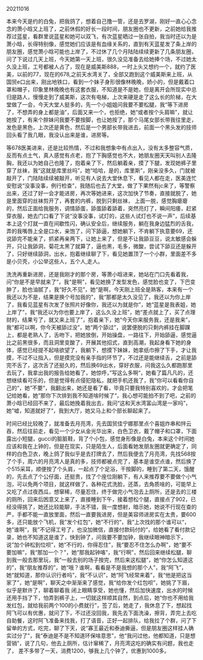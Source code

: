 20211016 

本来今天是约的白兔，把我鸽了，想着自己撸一管，还是去罗湖，刚好一直心心念念的萧小晗又上班了，之前休假的好长一段时间，朋友圈也不更新，之前她给我推荐过蓝星，看群里说蓝星和她可以双飞，有次蓝星晒过一张自拍，我当时还以为是萧小晗，长得特别像，感觉她们应该是有血缘关系的，直到有天蓝星发了条上岸的朋友圈，感觉萧小晗可能也上岸了，不过休了几个月陆陆续续更新了几条朋友圈，问了下说过几天上班，今天她第一天上班，很久没见准备去给她捧个场，不过她太久没上班，工号都被人占了，现在是威美斯888，一时上头又想约一个，就约了医美，以前的77，现在的678,之前天水湾关了，全部又跑到这个威美斯来上班，从国贸e口出来，刚出地铁口，看到一个妹子身形很像林晚晚，娇小的，但是戴着口罩和帽子，印象里林晚晚也有这套衣服，不知道是不是她，但是离开会所现实中总归是路人，慢慢走到了威美斯，这次有电梯，上次来硬是走了这么长的阶梯，在大堂做了一会，今天大堂人挺多的，先一个小姐姐问我要不要松腿，我“等下进房了，不想弄的身上都是油”，后面又来一个，也拒绝，她“或者按个头肩嘛”，就让她按了，有来个胖妹问我要不要按脚，也让她按了，那个马尾女部长带我往里走，发色是黑色，上次还是黄色，然后是一个男部长带我进去，前面一个黑头发的技师回头看了我几眼，我没认出来是谁，进房等。

等678医美进来，还是比较热情，不过和我想象中有点出入，没有太多整容气质，反而有点土气，真人感觉有点老，抱了下胸感觉也不大，她朋友圈天天叫别人去隆胸，我还以为她自己也隆了，抱着亲了下，然后躺着亲，摸了下腿，发现她裤子里穿了丝袜，我“这就是库里丝吗”，她“哈哈，是的，库里斯”，刚亲没多久，门就被敲开了，门陆陆续续被敲开，听见有人说去大堂休息下，看见人都在走，医美连忙安慰说“没事没事，例行检查”，我随后也去了大堂，做了下果然有jc来了，等警察出来，还过了好一会才能进房，再次等她进来，这次加快了节奏，直接就脱了，她是里面穿的丝袜剪开了，再套的内裤，脱到只剩丝袜， 上面一脱，感觉胸瘪瘪的，然后正面给我服务，调情舔蛋，舔蛋舔着舔着，突然亮灯了，瞬间阳痿，赶紧穿衣服，她去门口看了下说“没事没事，试灯的，这些人试灯也不说一声”，后续基本上这个灯就一直在间歇性闪，确认安全后，继续服务，躺在我身边猛烈的舌我，弄的我嘴唇上全是口水，亲饱了，问下舔逼，想她躺下，不肯躺下执意要69，还说舔完不能亲了，抓紧再亲两下，让她上来了，但是不让我舔豆豆，说太敏感会躲开，只让我舔洞，菊花太黑了就算了，逼也黑，毛多，微酸，尝试下舔豆还是躲开了，只好继续舔洞，出水，抱着继续聊了下，看见她置顶了一个小群，里面差不多是小贝壳，小公举这些人，五个人,走人。

洗洗再重新进房，还是我刚才的那个房，等萧小晗进来，她站在门口先看着我，问“你是不是早就来了”，我“是啊”，看见她换了发型发色，感觉脸也变了，下巴变肿了，脸也油腻了，我“好久不见”，她“是啊，今天刚上班全是熟客，本来有一个我还以为不是，结果是换个号加我的”，我“那都是太久没见了，我还以为你上岸了，我看见蓝星有次发了张照片好像你，我还以为就是你”，她“蓝星是我表姐，她上岸了”，我“我还以为你也要上岸了，这么久没上班”，她“差点就上了，买了点理财的，结果亏了，就又来上班了”，抱着亲下，她“今天你来服务我，还是我来”，我“都可以啊，你今天被舔过没”，她“两个舔过”，说罢便脱的只剩内裤挂在脚踝上，都是老熟人了，舌吻下，把她放倒，开始操盘，一路往下，开始舔逼，感觉逼比之前黑很多，而且洞里变酸了，开展其他招式，直到高潮，我起身看下她的身体，感觉已经提不起啥欲望了，我躺下，想摸下妹妹，她拿纸巾擦了下手，才让我摸，不过不让指入，但是摸完没有亲手指的环节了，不过还是能继续舌，之前是舔完不舌了，这次舌了还挺久的，然后换69出水，穿好衣服，问我这么久都跑那里去玩了，我拿出我的报告给她看了，她惊呼，”写这么多啊“，她看了篇凡凡的，还想继续看可乐的，但是觉得有点侵犯隐私，就把手机还我了，我”你可以看看你自己的“，她”不要“，我翻出来，她还是看了看，毕竟只要我特别喜欢的，才会把笔记给她看，她”那你下次排到我不知道啥时候了“，我心想可能拍不到了吧，之前的萧小晗已经回不来了，最后她挽着我出去，我问“这和天水湾富山湾是一家吗”，她”嘘，知道就好了“，我到大厅，她又马上和个部长聊起来了。

时间已经比较晚了，就准备去月亮湾，先去国贸佳宁娜那里点个喜姐炸串和拌云吞，然后往前走，看见一个少女从金光华出来，白色卫衣，戴了帽子和口罩，下面露出小短腿，gucci的脏脏鞋，背了个小包，感觉身形像是白兔，本来这个时间她应该和我在上钟的，但是在现实，只是陌生人，后面看她发朋友圈就更确定了，同样的白色卫衣，晚上鸽了我似乎是去打牌去了，然后我便去了月亮湾，先找568按了个手，周六的月亮湾人是真的多，技师都被点完了，基本是谁空点谁，然后换了个515采耳，顺便按了个头肩，一起点了个足浴，干按脚的，睡到了第二天，饿醒的，先去点了个公仔面，还挺贵，找了个座位刚躺下，有人来推荐要不要做个小气泡，可以免两个项目，就这样做了，各种花式洗脸，还蒸，去角质啥的，可能早上又吃了点过夜西瓜，想窜稀，尽量忍住，终于做完小气泡去上厕所，还是去的三楼的厕所，回来后困意又上来了，直接睡到下午，接着想松个腿，直接点了902，已经没得挑了，她还比较能聊，手法不错，我一度想射，暗示她，她说不行现在查的严，手都不能一直放里面，然后一直要我进房，但是美容师进房实在太贵，要600多，还只能放个飞机，我”发个红包“，她”不行的“，我”上次找的那个谁可以“，她”谁啊“，我”不记得工号了，也没加微信，直接付款码付的“，给她看了看付款记录，她也不知道这是谁了，快到钟了，问我要不要加钟，我继续眼神暗示下，说”加个钟松到位呗”，她“不行的，你得忍住”，我“要忍不住怎么办啊”，她“要不要加嘛”，我“那加一个？”，她“那我起钟咯”，我“行啊”，然后回来继续松腿，聊到我一般去那里玩，我“一般去别的场子按完，然后来这松腿”，她“你怎么知道这的”，我“朋友推荐的”，她“哦？谁啊，看看是不是我想的那个人”，我“阿飞”，她“就知道，那你认识行者吗”，我“不认识”，她“阿飞经常来着”，我“他是把这当家了”，她“是啊”，聊天之中渐渐来了感觉，我“给你发个红包呗”，她挑了下眉，似乎是默许了，聊着聊着我 闭上眼睛享受，她也懂，然后加快速度，出水的时候还用手挡了下，怕弄到裤子上，一切就这样顺其自然，到点后，她“你也不用给我发红包，就给我前两个100的小费就行”，签了后，她走了，我休息了下，想起找阿飞可以有优惠，就问了下，不过还没回我，我先去下面洗澡，擦背，弄完上去吃自助餐，这时阿飞准备来找我，打了语音，正好一起排队，给我拉了个群，问了下留单的方式，吃完，聊了下天，说“寡王最近和泰迪撕逼，但是朋友圈这样挂人确实过分了”，我“泰迪是不是不知道环保啥意思”，他“我问过他，他都知道，只是想营销”，说了几句，他去上厕所，估计窜稀了，月亮湾这吃的确实有问题，我也走了， 差不多带了一天，消费1200，够我上几个钟了，优惠到1000多。